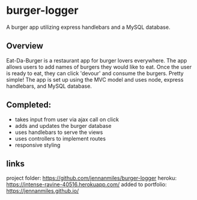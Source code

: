 # burger-logger
A burger app utilizing express handlebars and a MySQL database.

## Overview
Eat-Da-Burger is a restaurant app for burger lovers everywhere. The app allows users to add names of burgers they would like to eat. Once the user is ready to eat, they can click 'devour' and consume the burgers. Pretty simple! The app is set up using the MVC model and uses node, express handlebars, and MySQL database.

## Completed:
* takes input from user via ajax call on click
* adds and updates the burger database
* uses handlebars to serve the views 
* uses controllers to implement routes
* responsive styling

## links
project folder: https://github.com/jennanmiles/burger-logger
heroku: https://intense-ravine-40516.herokuapp.com/ 
added to portfolio: https://jennanmiles.github.io/

